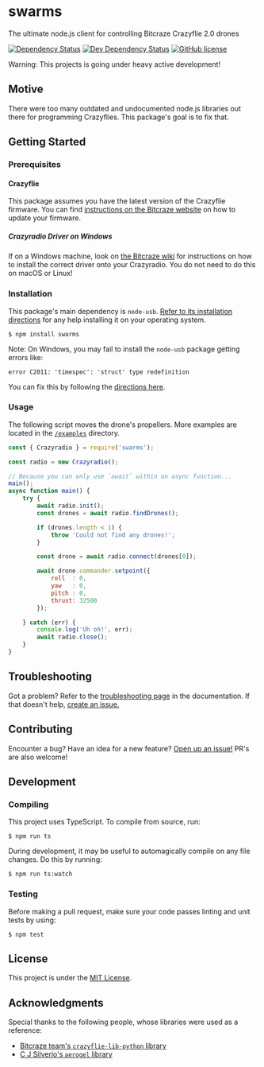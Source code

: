 # swarms

The ultimate node.js client for controlling Bitcraze Crazyflie 2.0 drones

[![Dependency Status](https://img.shields.io/david/michaelgira23/swarms.svg)]()
[![Dev Dependency Status](https://img.shields.io/david/dev/michaelgira23/swarms.svg)]()
[![GitHub license](https://img.shields.io/badge/license-MIT-blue.svg)](https://raw.githubusercontent.com/michaelgira23/swarms/master/LICENSE)

Warning: This projects is going under heavy active development!

## Motive

There were too many outdated and undocumented node.js libraries out there for programming Crazyflies. This package's goal is to fix that.

## Getting Started

### Prerequisites

#### Crazyflie

This package assumes you have the latest version of the Crazyflie firmware. You can find [instructions on the Bitcraze website](https://www.bitcraze.io/getting-started-with-the-crazyflie-2-0/#latest-fw) on how to update your firmware.

##### Crazyradio Driver on Windows

If on a Windows machine, look on [the Bitcraze wiki](https://wiki.bitcraze.io/doc:crazyradio:index#drivers) for instructions on how to install the correct driver onto your Crazyradio. You do not need to do this on macOS or Linux!

### Installation

This package's main dependency is `node-usb`. [Refer to its installation directions](https://github.com/tessel/node-usb#installation) for any help installing it on your operating system.

```
$ npm install swarms
```

Note: On Windows, you may fail to install the `node-usb` package getting errors like:

```
error C2011: 'timespec': 'struct' type redefinition
```

You can fix this by following the [directions here](https://github.com/libusb/libusb/issues/144#issuecomment-269832528).

### Usage

The following script moves the drone's propellers. More examples are located in the [`/examples`](https://github.com/michaelgira23/swarms/tree/master/examples) directory.

```javascript
const { Crazyradio } = require('swarms');

const radio = new Crazyradio();

// Because you can only use `await` within an async function...
main();
async function main() {
	try {
		await radio.init();
		const drones = await radio.findDrones();

		if (drones.length < 1) {
			throw 'Could not find any drones!';
		}

		const drone = await radio.connect(drones[0]);

		await drone.commander.setpoint({
			roll  : 0,
			yaw   : 0,
			pitch : 0,
			thrust: 32500
		});

	} catch (err) {
		console.log('Uh oh!', err);
		await radio.close();
	}
}
```

## Troubleshooting

Got a problem? Refer to the [troubleshooting page](https://github.com/michaelgira23/swarms/blob/master/docs/troubleshooting.md) in the documentation. If that doesn't help, [create an issue.](https://github.com/michaelgira23/swarms/issues/new)

## Contributing

Encounter a bug? Have an idea for a new feature? [Open up an issue!](https://github.com/michaelgira23/swarms/issues/new) PR's are also welcome!

## Development

### Compiling

This project uses TypeScript. To compile from source, run:

```
$ npm run ts
```

During development, it may be useful to automagically compile on any file changes. Do this by running:

```
$ npm run ts:watch
```

### Testing

Before making a pull request, make sure your code passes linting and unit tests by using:

```
$ npm test
```

## License

This project is under the [MIT License](https://github.com/michaelgira23/swarms/blob/master/LICENSE).

## Acknowledgments

Special thanks to the following people, whose libraries were used as a reference:
- [Bitcraze team's `crazyflie-lib-python` library](https://github.com/bitcraze/crazyflie-lib-python)
- [C J Silverio's `aerogel` library](https://github.com/ceejbot/aerogel)
